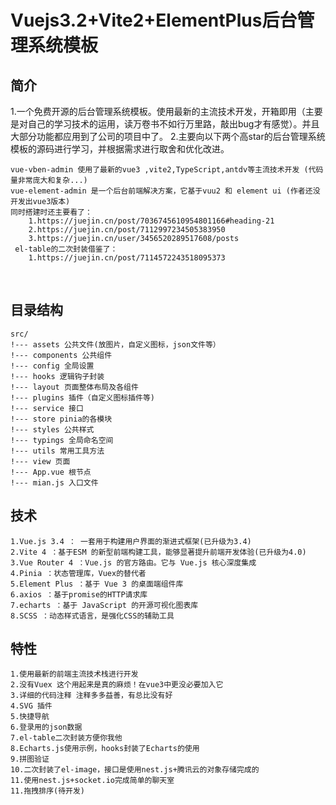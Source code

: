 # Vuejs3.2+Vite2+ElementPlus后台管理系统模板

## 简介

1.一个免费开源的后台管理系统模板。使用最新的主流技术开发，开箱即用（主要是对自己的学习技术的运用，读万卷书不如行万里路，敲出bug才有感觉）。并且大部分功能都应用到了公司的项目中了。
2.主要向以下两个高star的后台管理系统模板的源码进行学习，并根据需求进行取舍和优化改进。

```
vue-vben-admin 使用了最新的vue3 ,vite2,TypeScript,antdv等主流技术开发 (代码量非常庞大和复杂...)
vue-element-admin 是一个后台前端解决方案，它基于vuu2 和 element ui (作者还没开发出vue3版本)
同时搭建时还主要看了：
    1.https://juejin.cn/post/7036745610954801166#heading-21
    2.https://juejin.cn/post/7112997234505383950
    3.https://juejin.cn/user/3456520289517608/posts
 el-table的二次封装借鉴了：
    1.https://juejin.cn/post/7114572243518095373 
```

<br/>

## 目录结构

```
src/
!--- assets 公共文件(放图片，自定义图标，json文件等）
!--- components 公共组件
!--- config 全局设置 
!--- hooks 逻辑钩子封装
!--- layout 页面整体布局及各组件
!--- plugins 插件（自定义图标插件等)
!--- service 接口
!--- store pinia的各模块
!--- styles 公共样式
!--- typings 全局命名空间
!--- utils 常用工具方法
!--- view 页面
!--- App.vue 根节点
!--- mian.js 入口文件
```

## 技术

```
1.Vue.js 3.4 ： 一套用于构建用户界面的渐进式框架(已升级为3.4)
2.Vite 4 ：基于ESM 的新型前端构建工具，能够显著提升前端开发体验(已升级为4.0)
3.Vue Router 4 ：Vue.js 的官方路由。它与 Vue.js 核心深度集成
4.Pinia ：状态管理库，Vuex的替代者
5.Element Plus ：基于 Vue 3 的桌面端组件库
6.axios ：基于promise的HTTP请求库
7.echarts ：基于 JavaScript 的开源可视化图表库
8.SCSS ：动态样式语言，是强化CSS的辅助工具
```

## 特性

```
1.使用最新的前端主流技术栈进行开发
2.没有Vuex 这个用起来是真的麻烦！在vue3中更没必要加入它
3.详细的代码注释 注释多多益善，有总比没有好
4.SVG 插件
5.快捷导航
6.登录用的json数据
7.el-table二次封装方便你我他
8.Echarts.js使用示例，hooks封装了Echarts的使用
9.拼图验证
10.二次封装了el-image，接口是使用nest.js+腾讯云的对象存储完成的
11.使用nest.js+socket.io完成简单的聊天室
11.拖拽排序(待开发)
```
